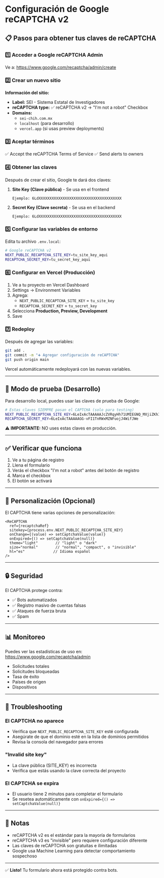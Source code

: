 # Configuración de Google reCAPTCHA v2

## 📋 Pasos para obtener tus claves de reCAPTCHA

### 1️⃣ **Acceder a Google reCAPTCHA Admin**
Ve a: https://www.google.com/recaptcha/admin/create

### 2️⃣ **Crear un nuevo sitio**

**Información del sitio:**
- **Label:** SEI - Sistema Estatal de Investigadores
- **reCAPTCHA type:** ✅ reCAPTCHA v2 → "I'm not a robot" Checkbox
- **Domains:** 
  - `sei-chih.com.mx`
  - `localhost` (para desarrollo)
  - `vercel.app` (si usas preview deployments)

### 3️⃣ **Aceptar términos**
✅ Accept the reCAPTCHA Terms of Service
✅ Send alerts to owners

### 4️⃣ **Obtener las claves**

Después de crear el sitio, Google te dará dos claves:

1. **Site Key (Clave pública)** - Se usa en el frontend
   ```
   Ejemplo: 6LdXXXXXXXXXXXXXXXXXXXXXXXXXXXXXXXXXXXXXX
   ```

2. **Secret Key (Clave secreta)** - Se usa en el backend
   ```
   Ejemplo: 6LdXXXXXXXXXXXXXXXXXXXXXXXXXXXXXXXXXXXXXX
   ```

### 5️⃣ **Configurar las variables de entorno**

Edita tu archivo `.env.local`:

```bash
# Google reCAPTCHA v2
NEXT_PUBLIC_RECAPTCHA_SITE_KEY=tu_site_key_aqui
RECAPTCHA_SECRET_KEY=tu_secret_key_aqui
```

### 6️⃣ **Configurar en Vercel (Producción)**

1. Ve a tu proyecto en Vercel Dashboard
2. Settings → Environment Variables
3. Agrega:
   - `NEXT_PUBLIC_RECAPTCHA_SITE_KEY` = `tu_site_key`
   - `RECAPTCHA_SECRET_KEY` = `tu_secret_key`
4. Selecciona **Production, Preview, Development**
5. Save

### 7️⃣ **Redeploy**

Después de agregar las variables:
```bash
git add .
git commit -m "➕ Agregar configuración de reCAPTCHA"
git push origin main
```

Vercel automáticamente redeployará con las nuevas variables.

---

## 🧪 Modo de prueba (Desarrollo)

Para desarrollo local, puedes usar las claves de prueba de Google:

```bash
# Estas claves SIEMPRE pasan el CAPTCHA (solo para testing)
NEXT_PUBLIC_RECAPTCHA_SITE_KEY=6LeIxAcTAAAAAJcZVRqyHh71UMIEGNQ_MXjiZKhI
RECAPTCHA_SECRET_KEY=6LeIxAcTAAAAAGG-vFI1TnRWxMZNFuojJ4WifJWe
```

⚠️ **IMPORTANTE:** NO uses estas claves en producción.

---

## ✅ Verificar que funciona

1. Ve a tu página de registro
2. Llena el formulario
3. Verás el checkbox "I'm not a robot" antes del botón de registro
4. Marca el checkbox
5. El botón se activará

---

## 🎨 Personalización (Opcional)

El CAPTCHA tiene varias opciones de personalización:

```tsx
<ReCAPTCHA
  ref={recaptchaRef}
  sitekey={process.env.NEXT_PUBLIC_RECAPTCHA_SITE_KEY}
  onChange={(value) => setCaptchaValue(value)}
  onExpired={() => setCaptchaValue(null)}
  theme="light"        // "light" o "dark"
  size="normal"        // "normal", "compact", o "invisible"
  hl="es"             // Idioma español
/>
```

---

## 🔒 Seguridad

El CAPTCHA protege contra:
- ✅ Bots automatizados
- ✅ Registro masivo de cuentas falsas
- ✅ Ataques de fuerza bruta
- ✅ Spam

---

## 📊 Monitoreo

Puedes ver las estadísticas de uso en:
https://www.google.com/recaptcha/admin

- Solicitudes totales
- Solicitudes bloqueadas
- Tasa de éxito
- Países de origen
- Dispositivos

---

## 🐛 Troubleshooting

### El CAPTCHA no aparece
- Verifica que `NEXT_PUBLIC_RECAPTCHA_SITE_KEY` esté configurada
- Asegúrate de que el dominio esté en la lista de dominios permitidos
- Revisa la consola del navegador para errores

### "Invalid site key"
- La clave pública (SITE_KEY) es incorrecta
- Verifica que estás usando la clave correcta del proyecto

### El CAPTCHA se expira
- El usuario tiene 2 minutos para completar el formulario
- Se resetea automáticamente con `onExpired={() => setCaptchaValue(null)}`

---

## 📝 Notas

- reCAPTCHA v2 es el estándar para la mayoría de formularios
- reCAPTCHA v3 es "invisible" pero requiere configuración diferente
- Las claves de reCAPTCHA son gratuitas e ilimitadas
- Google usa Machine Learning para detectar comportamiento sospechoso

---

✅ **Listo!** Tu formulario ahora está protegido contra bots.
